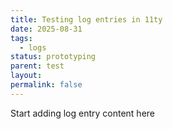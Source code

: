 ```yaml
---
title: Testing log entries in 11ty
date: 2025-08-31
tags:
  - logs
status: prototyping
parent: test
layout:
permalink: false
---
```


Start adding log entry content here

